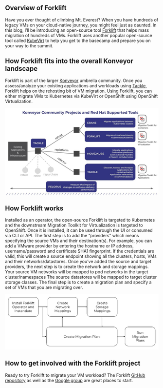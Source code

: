 ## Overview of Forklift
 
Have you ever thought of climbing Mt. Everest? When you have hundreds of legacy VMs on your cloud-native journey, you might feel just as daunted. In this blog, I’ll be introducing an open-source tool [Forklift](https://github.com/konveyor/forklift/) that helps mass migration of hundreds of VMs. Forklift uses another popular open-source tool called [KubeVirt](https://kubevirt.io/) to help you get to the basecamp and prepare you on your way to the summit. 
 
## How Forklift fits into the overall Konveyor landscape
 
Forklift is part of the larger [Konveyor](https://www.konveyor.io/) umbrella community. Once you assess/analyze your existing applications and workloads using [Tackle](https://github.com/konveyor/tackle), Forklift helps on the rehosting bit of VM migration. Using Forklift, you can either migrate VMs to Kubernetes via KubeVirt or OpenShift using OpenShift Virtualization.

![Konveyor Project](assets/konveyor-projects.jpg)
 
## How Forklift works
 
Installed as an operator, the open-source Forklift is targeted to Kubernetes and the downstream Migration Toolkit for Virtualization is targeted to OpenShift. Once it is installed, it can be used through the UI or consumed via CLI or API. The first step is to add the “providers” which means specifying the source VMs and their destination(s). For example, you can add a VMware provider by entering the hostname or IP address, username/password and certificate SHA1 fingerprint. If the credentials are valid, this will create a source endpoint showing all the clusters, hosts, VMs and their networks/datastores. Once you’ve added the source and target providers, the next step is to create the network and storage mappings. Your source VM networks will be mapped to pod networks in the target cluster/namespaces The source datastores will be mapped to target cluster storage classes. The final step is to create a migration plan and specify a set of VMs that you are migrating over.  
 
![How Forklift works](assets/forklift-usage.png)
 
## How to get involved with the Forklift project
 
Ready to try Forklift to migrate your VM workload? The Forklift [GitHub repository](https://github.com/konveyor/forklift/) as well as the [Google group](https://groups.google.com/g/forklift-dev) are great places to start. 
